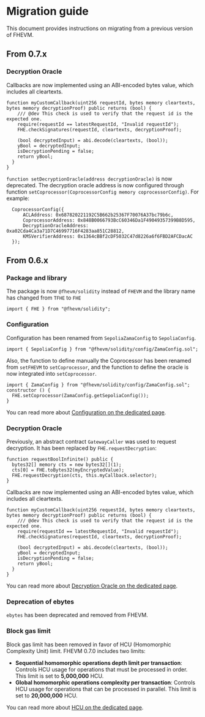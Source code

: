 # Migration guide

This document provides instructions on migrating from a previous version of FHEVM.

## From 0.7.x

### Decryption Oracle

Callbacks are now implemented using an ABI-encoded bytes value, which includes all cleartexts.

```solidity
function myCustomCallback(uint256 requestId, bytes memory cleartexts, bytes memory decryptionProof) public returns (bool) {
    /// @dev This check is used to verify that the request id is the expected one.
    require(requestId == latestRequestId, "Invalid requestId");
    FHE.checkSignatures(requestId, cleartexts, decryptionProof);

    (bool decryptedInput) = abi.decode(cleartexts, (bool));
    yBool = decryptedInput;
    isDecryptionPending = false;
    return yBool;
  }
}
```

`function setDecryptionOracle(address decryptionOracle)` is now deprecated. The decryption oracle address is now configured through function `setCoprocessor(CoprocessorConfig memory coprocessorConfig)`. For example:

```solidity
  CoprocessorConfig({
      ACLAddress: 0x687820221192C5B662b25367F70076A37bc79b6c,
      CoprocessorAddress: 0x848B0066793BcC60346Da1F49049357399B8D595,
      DecryptionOracleAddress: 0xa02Cda4Ca3a71D7C46997716F4283aa851C28812,
      KMSVerifierAddress: 0x1364cBBf2cDF5032C47d8226a6f6FBD2AFCDacAC
  });
```

## From 0.6.x

### Package and library

The package is now `@fhevm/solidity` instead of `FHEVM` and the library name has changed from `TFHE` to `FHE`

```solidity
import { FHE } from "@fhevm/solidity";
```

### Configuration

Configuration has been renamed from `SepoliaZamaConfig` to `SepoliaConfig`.

```solidity
import { SepoliaConfig } from "@fhevm/solidity/config/ZamaConfig.sol";
```

Also, the function to define manually the Coprocessor has been renamed from `setFHEVM` to `setCoprocessor`, and the function to define the oracle is now integrated into `setCoprocessor`.

```solidity
import { ZamaConfig } from "@fhevm/solidity/config/ZamaConfig.sol";
constructor () {
  FHE.setCoprocessor(ZamaConfig.getSepoliaConfig());
}
```

You can read more about [Configuration on the dedicated page](https://docs.zama.ai/protocol/solidity-guides/smart-contract/configure).

### Decryption Oracle

Previously, an abstract contract `GatewayCaller` was used to request decryption. It has been replaced by `FHE.requestDecryption`:

```solidity
function requestBoolInfinite() public {
  bytes32[] memory cts = new bytes32[](1);
  cts[0] = FHE.toBytes32(myEncryptedValue);
  FHE.requestDecryption(cts, this.myCallback.selector);
}
```

Callbacks are now implemented using an ABI-encoded bytes value, which includes all cleartexts.

```solidity
function myCustomCallback(uint256 requestId, bytes memory cleartexts, bytes memory decryptionProof) public returns (bool) {
    /// @dev This check is used to verify that the request id is the expected one.
    require(requestId == latestRequestId, "Invalid requestId");
    FHE.checkSignatures(requestId, cleartexts, decryptionProof);

    (bool decryptedInput) = abi.decode(cleartexts, (bool));
    yBool = decryptedInput;
    isDecryptionPending = false;
    return yBool;
  }
}
```

You can read more about [Decryption Oracle on the dedicated page](https://docs.zama.ai/protocol/solidity-guides/smart-contract/oracle).

### Deprecation of ebytes

`ebytes` has been deprecated and removed from FHEVM.

### Block gas limit

Block gas limit has been removed in favor of HCU (Homomorphic Complexity Unit) limit. FHEVM 0.7.0 includes two limits:

* **Sequential homomorphic operations depth limit per transaction**: Controls HCU usage for operations that must be processed in order. This limit is set to **5,000,000** HCU.
* **Global homomorphic operations complexity per transaction**: Controls HCU usage for operations that can be processed in parallel. This limit is set to **20,000,000** HCU.

You can read more about [HCU on the dedicated page](https://docs.zama.ai/protocol/solidity-guides/development-guide/hcu).
